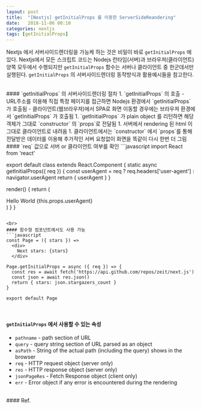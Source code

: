 ```yaml
---
layout: post
title:  "[Nextjs] getInitialProps 를 이용한 ServerSideReandering"
date:   2018-11-06 00:10
categories: nextjs
tags: [getInitialProps]
---
```

Nextjs 에서 서버사이드렌더링을 가능케 하는 것은 비밀이 바로 `getInitialProps` 에 있다. Nextjs에서 모든 스크립트 코드는 Nodejs 런타임(서버)과 브라우져(클라이언트) 양쪽 모두에서 수행되지만 `getInitialProps` 함수는 서버나 클라이언트 중 한군데서만 실행된다.  `getInitialProps` 의 서버사이드렌더링 동작방식과 활용예시들을 참고한다.

<br>
#### `getInitialProps` 의 서버사이드렌더링 절차
1. `getInitialProps` 의 호출
    - URL주소를 이용해 직접 특정 페이지를 접근하면 Nodejs 환경에서 `getInitialProps` 가 호출됨
    - 클라이언트(웹브라우져)에서 SPA로 화면  이동할 경우에는 브라우져 환경에서 `getInitialProps` 가 호출됨
1. `getInitialProps` 가 plain object 를 리턴하면 해당 객체가 그대로 `constructor` 의 `props`로 전달됨
1. 서버에서 rendering 된 html 이 그대로 클라이언트로 내려옴
1. 클라이언트에서는 `constructor` 에서 `props`를 통해 전달받은 데이터를 이용해 추가적인 서버 요청없이 화면을 똑같이 다시 한번 더 그림

<br>
#### `req` 값으로 서버 or 클라이언트 여부를 확인
```javascript
import React from 'react'

export default class extends React.Component {
  static async getInitialProps({ req }) {
    const userAgent = req ? req.headers['user-agent'] : navigator.userAgent
    return { userAgent }
  }

  render() {
    return (
      <div>
        Hello World {this.props.userAgent}
      </div>
    )
  }
}
```

<br>
#### 함수형 컴포넌트에서도 사용 가능
```javascript
const Page = ({ stars }) =>
  <div>
    Next stars: {stars}
  </div>

Page.getInitialProps = async ({ req }) => {
  const res = await fetch('https://api.github.com/repos/zeit/next.js')
  const json = await res.json()
  return { stars: json.stargazers_count }
}

export default Page
```

<br>

#### `getInitialProps` 에서 사용할 수 있는 속성
- `pathname` - path section of URL
- `query` - query string section of URL parsed as an object
- `asPath` - String of the actual path (including the query) shows in the browser
- `req` - HTTP request object (server only)
- `res` - HTTP response object (server only)
- `jsonPageRes` - Fetch Response object (client only)
- `err` - Error object if any error is encountered during the rendering

<br>
#### Ref.
<https://nextjs.org/docs/#fetching-data-and-component-lifecycle>


